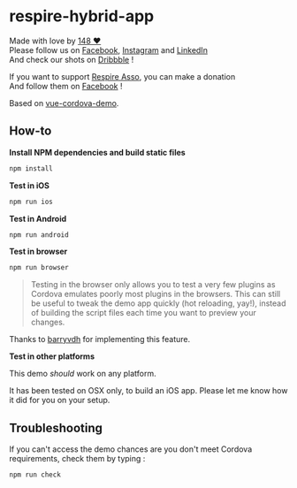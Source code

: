 # respire-hybrid-app

Made with love by [148 ❤︎](https://148.fr)  
Please follow us on [Facebook](https://www.facebook.com/weare148), [Instagram](https://www.instagram.com/weare148/) and [LinkedIn](https://www.linkedin.com/company/agence-148)   
And check our shots on [Dribbble](https://dribbble.com/weare148) !  

If you want to support [Respire Asso](https://www.respire-asso.org/dons/), you can make a donation  
And follow them on [Facebook](https://www.facebook.com/AssociationRespire/) !  
  

Based on [vue-cordova-demo](https://github.com/kartsims/vue-cordova-demo).

## How-to

**Install NPM dependencies and build static files**

``` bash
npm install
```

**Test in iOS**

``` bash
npm run ios
```
**Test in Android**

``` bash
npm run android
```

**Test in browser**

``` bash
npm run browser
```

> Testing in the browser only allows you to test a very few plugins as Cordova emulates poorly most plugins in the browsers. This can still be useful to tweak the demo app quickly (hot reloading, yay!), instead of building the script files each time you want to preview your changes.

Thanks to [barryvdh](https://github.com/barryvdh) for implementing this feature.

**Test in other platforms**

This demo *should* work on any platform.

It has been tested on OSX only, to build an iOS app. Please let me know how it did for you on your setup.

## Troubleshooting

If you can't access the demo chances are you don't meet Cordova requirements, check them by typing :

``` bash
npm run check
```
